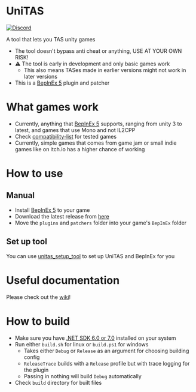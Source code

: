 # UniTAS
[![Discord](https://img.shields.io/discord/1093033615161573490)](https://discord.gg/ddMqdqgPeB)

A tool that lets you TAS unity games

- The tool doesn't bypass anti cheat or anything, USE AT YOUR OWN RISK!
- :warning: The tool is early in development and only basic games work
    - This also means TASes made in earlier versions might not work in later versions
- This is a [BepInEx 5] plugin and patcher

# What games work

- Currently, anything that [BepInEx 5] supports, ranging from unity 3 to latest, and games that use Mono and not IL2CPP
- Check [compatibility-list](docs/compatibility-list.md) for tested games
- Currently, simple games that comes from game jam or small indie games like on itch.io has a higher chance of working

# How to use

## Manual

- Install [BepInEx 5] to your game
- Download the latest release from [here](https://github.com/Eddio0141/UniTAS/releases/latest)
- Move the `plugins` and `patchers` folder into your game's `BepInEx` folder

## Set up tool

You can use [unitas_setup_tool](https://github.com/Eddio0141/unitas_setup_tool) to set up UniTAS and BepInEx for you

# Useful documentation

Please check out the [wiki](https://github.com/Eddio0141/UniTAS/wiki)!

# How to build

- Make sure you have [.NET SDK 6.0 or 7.0](https://dotnet.microsoft.com/en-us/download) installed on your system
- Run either `build.sh` for linux or `build.ps1` for windows
    - Takes either `Debug` or `Release` as an argument for choosing building config
    - `ReleaseTrace` builds with a `Release` profile but with trace logging for the plugin
    - Passing in nothing will build `Debug` automatically
- Check `build` directory for built files

[BepInEx 5]: https://docs.bepinex.dev/articles/user_guide/installation/index.html

